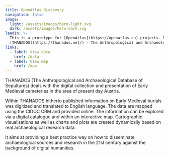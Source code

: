 ```yaml
---
title: OpenAtlas Discovery
navigation: false
image:
  light: /assets/images/hero-light.svg
  dark: /assets/images/hero-dark.svg
leadIn: >-
  This is a prototype for [OpenAtlas](https://openatlas.eu) projects. Demo data kindly provided by:
  [THANADOS](https://thanados.net/) - The Anthropological and Archaeological Database of Sepultures
links:
  - label: View data
    href: /data
  - label: View map
    href: /map
---
```


THANADOS (The Anthropological and Archaeological Database of Sepultures) deals with the digital
collection and presentation of Early Medieval cemeteries in the area of present day Austria.

Within THANADOS hitherto published information on Early Medieval burials was digitized and
translated to English language. The data are mapped using the CIDOC CRM and provided online. The
information can be explored via a digital catalogue and within an interactive map. Cartographic
visualisations as well as charts and plots are created dynamically based on real archaeological
research data.

It aims at providing a best practice way on how to disseminate archaeological sources and research
in the 21st century against the background of digital humanities.
